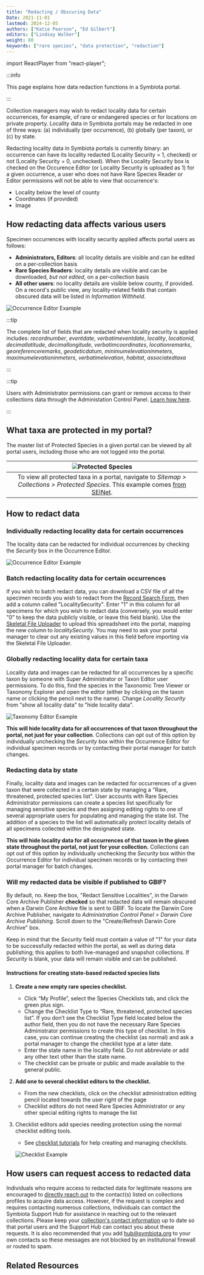 ```yaml
---
title: "Redacting / Obscuring Data"
Date: 2021-11-01
lastmod: 2024-12-05
authors: ["Katie Pearson", "Ed Gilbert"]
editors: ["Lindsay Walker"]
weight: 80
keywords: ["rare species", "data protection", "redaction"]
---
```


import ReactPlayer from "react-player";

:::info

This page explains how data redaction functions in a Symbiota portal.

:::

Collection managers may wish to redact locality data for certain occurrences, for example, of rare or endangered species or for locations on private property. Locality data in Symbiota portals may be redacted in one of three ways: (a) individually (per occurrence), (b) globally (per taxon), or (c) by state.

Redacting locality data in Symbiota portals is currently binary: an occurrence can have its locality redacted (Locality Security = 1, checked) or not (Locality Security = 0, unchecked). When the Locality Security box is checked on the Occurence Editor (or Locality Security is uploaded as 1) for a given occurrence, a user who does not have Rare Species Reader or Editor permissions will not be able to view that occurrence's:

- Locality below the level of county
- Coordinates (if provided)
- Image

## How redacting data affects various users

Specimen occurrences with locality security applied affects portal users as follows:

- **Administrators, Editors**: all locality details are visible and can be edited on a per-collection basis
- **Rare Species Readers**: locality details are visible and can be downloaded, _but not edited_, on a per-collection basis
- **All other users**: no locality details are visible below county, if provided. On a record's public view, any locality-related fields that contain obscured data will be listed in _Information Withheld_.

![Occurrence Editor Example](/img/redaction_informationwithheld.png)

:::tip

The complete list of fields that are redacted when locality security is applied includes: _recordnumber_, _eventdate_, _verbatimeventdate_, _locality_, _locationid_, _decimallatitude_, _decimallongitude_, _verbatimcoordinates_, _locationremarks_, _georeferenceremarks_, _geodeticdatum_, _minimumelevationinmeters_, _maximumelevationinmeters_, _verbatimelevation_, _habitat_, _associatedtaxa_

:::

:::tip

Users with Administrator permissions can grant or remove access to their collections data through the Administation Control Panel. [Learn how here](/docs/Collection_Manager_Guide/user_permissions).

:::

## What taxa are protected in my portal?

The master list of Protected Species in a given portal can be viewed by all portal users, including those who are not logged into the portal.

|                                                                          ![Protected Species](/img/redaction_protectedspecies.png)                                                                          |
| :---------------------------------------------------------------------------------------------------------------------------------------------------------------------------------------------------------: |
| To view all protected taxa in a portal, navigate to _Sitemap > Collections > Protected Species_. This example comes [from SEINet](https://swbiodiversity.org/seinet/collections/misc/protectedspecies.php). |

## How to redact data

### Individually redacting locality data for certain occurrences

The locality data can be redacted for individual occurrences by checking the _Security_ box in the Occurrence Editor.

![Occurrence Editor Example](/img/redaction_occurrenceeditor.png)

### Batch redacting locality data for certain occurrences

If you wish to batch redact data, you can download a CSV file of all the specimen records you wish to redact from the [Record Search Form](/docs/Collection_Manager_Guide/Downloading/downloading_subset), then add a column called "LocalitySecurity". Enter "1" in this column for all specimens for which you wish to redact data (conversely, you would enter "0" to keep the data publicly visible, or leave this field blank). Use the [Skeletal File Uploader](/docs/Collection_Manager_Guide/Importing_Uploading/#file-upload-or-skeletal-file-upload) to upload this spreadsheet into the portal, mapping the new column to _localitySecurity_. You may need to ask your portal manager to clear out any existing values in this field before importing via the Skeletal File Uploader.

### Globally redacting locality data for certain taxa

Locality data and images can be redacted for all occurrences by a specific taxon by someone with Super Administrator or Taxon Editor user permissions. To do this, find the species in the Taxonomic Tree Viewer or Taxonomy Explorer and open the editor (either by clicking on the taxon name or clicking the pencil next to the name). Change _Locality Security_ from "show all locality data" to "hide locality data".

![Taxonomy Editor Example](/img/taxoneditorexample.png)

**This will hide locality data for all occurrences of that taxon throughout the portal, not just for your collection**. Collections can opt out of this option by individually unchecking the _Security_ box within the Occurrence Editor for individual specimen records or by contacting their portal manager for batch changes.

### Redacting data by state

Finally, locality data and images can be redacted for occurrences of a given taxon that were collected in a certain state by managing a "Rare, threatened, protected species list". User accounts with Rare Species Administrator permissions can create a species list specifically for managing sensitive species and then assigning editing rights to one of several appropriate users for populating and managing the state list. The addition of a species to the list will automatically protect locality details of all specimens collected within the designated state.

**This will hide locality data for all occurrences of that taxon in the given state throughout the portal, not just for your collection.** Collections can opt out of this option by individually unchecking the _Security_ box within the Occurrence Editor for individual specimen records or by contacting their portal manager for batch changes.

### Will my redacted data be visible if published to GBIF?

By default, no. Keep the box, "Redact Sensitive Localities", in the Darwin Core Archive Publisher **checked** so that redacted data will remain obscured when a Darwin Core Archive file is sent to GBIF. To locate the Darwin Core Archive Publisher, navigate to _Administration Control Panel > Darwin Core Archive Publishing_. Scroll down to the "Create/Refresh Darwin Core Archive" box.

Keep in mind that the _Security_ field must contain a value of "1" for your data to be successfully redacted within the portal, as well as during data publishing; this applies to both live-managed and snapshot collections. If _Security_ is blank, your data will remain visible and can be published.

#### Instructions for creating state-based redacted species lists

1. **Create a new empty rare species checklist.**
   - Click “My Profile”, select the Species Checklists tab, and click the green plus sign.
   - Change the Checklist Type to “Rare, threatened, protected species list”. If you don’t see the Checklist Type field located below the author field, then you do not have the necessary Rare Species Administrator permissions to create this type of checklist. In this case, you can continue creating the checklist (as normal) and ask a portal manager to change the checklist type at a later date.
   - Enter the state name in the locality field. Do not abbreviate or add any other text other than the state name.
   - The checklist can be private or public and made available to the general public.
2. **Add one to several checklist editors to the checklist.**
   - From the new checklists, click on the checklist administration editing pencil located towards the user right of the page
   - Checklist editors do not need Rare Species Administrator or any other special editing rights to manage the list
3. Checklist editors add species needing protection using the normal checklist editing tools.

   - See [checklist tutorials](/docs/User_Guide/Checklists/) for help creating and managing checklists.

   ![Checklist Example](/img/checklist_protected.png)

## How users can request access to redacted data

Individuals who require access to redacted data for legitimate reasons are encouraged to [directly reach out](/docs/User_Guide/Providing_Feedback/contacting_collection) to the contact(s) listed on collections profiles to acquire data access. However, if the request is complex and requires contacting numerous collections, individuals can contact the Symbiota Support Hub for assistance in reaching out to the relevant collections. Please keep your [collection's contact information](/docs/Collection_Manager_Guide/editing_collection_metadata#collection-contacts) up to date so that portal users and the Support Hub can contact you about these requests. It is also recommended that you add hub@symbiota.org to your own contacts so these messages are not blocked by an institutional firewall or routed to spam.

## Related Resources

<ReactPlayer
  playing={false}
  controls
  url="https://vimeo.com/584160186"
/>

